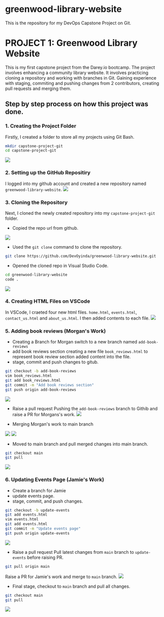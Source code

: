 # greenwood-library-website
This is the repository for my DevOps Capstone Project on Git.

# PROJECT 1: Greenwood Library Website

This is my first capstone project from the Darey.io bootcamp. The project involves enhancing a community library website. 
It involves practicing cloning a repository and working with branches in Git. Gaining experience with staging, commiting and pushing changes from 2 contributors, creating pull requests and merging them.

## Step by step process on how this project was done.

### 1. Creating the Project Folder
Firstly, I created a folder to store all my projects using Git Bash.

```bash
mkdir capstone-project-git
cd capstone-project-git 
```
![](./images/created_folder.png)

### 2. Setting up the GitHub Repositiry
I logged into my github account and created a new repository named `greenwood-library-website`.
![](./images/create_repo.png)

### 3. Cloning the Repository 
Next, I cloned the newly created repository into my `capstone-project-git` folder.

* Copied the repo url from github.

![](./images/git_repo_url.png)

* Used the `git clone` command to clone the repository.
```bash
git clone https://github.com/DevOyinda/greenwood-library-website.git
```

* Opened the cloned repo in Visual Studio Code.
```bash 
cd greenwood-library-website
code .
```
![](./images/git%20cloning_vscode.png)

### 4. Creating HTML Files on VSCode
In VSCode, I craeted four new html files. `home.html`, `events.html`, `contact_us.html` and `about_us.html`. I then added contents to each file.
![](./images/creating_files.png)

### 5. Adding book reviews (Morgan's Work)
* Creating a Branch for Morgan
switch to a new branch named `add-book-reviews`
* add book reviews section
creating a new file `book_reviews.html` to represent book review section
added content into the file.
* stage, commit and push changes to gitub.
```bash
git checkout -b add-book-reviews
vim book_reviews.html
git add book_reviews.html
git commit -m "Add book reviews section"
git push origin add-book-reviews
```
![](./images/add-book-reviews.png)


* Raise a pull request
Pushing the `add-book-reviews` branch to Githib and raise a PR for Morgans's work.
![](./images/Create-PR.png)

* Merging Morgan's work to main branch

![](./images/merging-PR_book.png)
![](./images/merged_PR_book.png)

* Moved to main branch and pull merged changes into main branch.
```bash
git checkout main
git pull
```
![](./images/checkout_main.png)


### 6. Updating Events Page (Jamie's Work)
* Create a branch for Jamie
* update events page.
* stage, commit, and push changes.
```bash
git checkout -b update-events
git add events.html
vim events.html
git add events.html
git commit -m "Update events page"
git push origin update-events
```
![](./images/add-update-events.png)

* Raise a pull request 
Pull latest changes from `main` branch to `update-events` before raising PR.
```bash 
git pull origin main
```
Raise a PR for Jamie's work and merge to `main` branch.
![](./images/merged_PR_events.png)


* Final stage, checkout to `main` branch and pull all changes.
```bash
git checkout main
git pull
```

![](./images/final%20stage.png)

